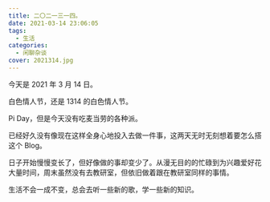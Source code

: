 ```yaml
---
title: 二〇二一三一四。
date: 2021-03-14 23:06:05
tags:
  - 生活
categories:
  - 闲聊杂谈
cover: 2021314.jpg
---
```


今天是 2021 年 3 月 14 日。

白色情人节，还是 1314 的白色情人节。

Pi Day，但是今天没有吃麦当劳的各种派。

已经好久没有像现在这样全身心地投入去做一件事，这两天无时无刻想着要怎么搭这个 Blog。

日子开始慢慢变长了，但好像做的事却变少了。从漫无目的的忙碌到为兴趣爱好花大量时间，周末虽然没有去教研室，但依旧做着跟在教研室同样的事情。

生活不会一成不变，总会去听一些新的歌，学一些新的知识。
